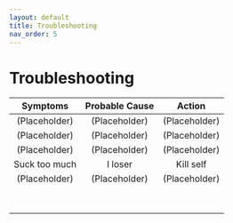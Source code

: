 ```yaml
---
layout: default
title: Troubleshooting
nav_order: 5
---
```


# Troubleshooting

|  **Symptoms** | **Probable Cause** |   **Action**  |
|:-------------:|:------------------:|:-------------:|
| (Placeholder) | (Placeholder)      | (Placeholder) |
| (Placeholder) | (Placeholder)      | (Placeholder) |
| (Placeholder) | (Placeholder)      | (Placeholder) |
| Suck too much | I loser            | Kill self     |
| (Placeholder) | (Placeholder)      | (Placeholder) |
|               |                    |               |
|               |                    |               |
|               |                    |               |
|               |                    |               |
|               |                    |               |
|               |                    |               |
|               |                    |               |
|               |                    |               |
